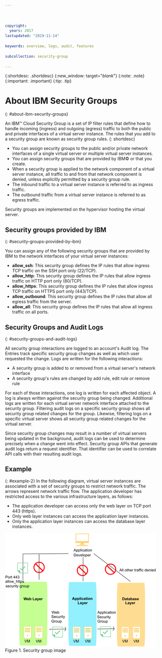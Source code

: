 ```yaml
---



copyright:
  years: 2017
lastupdated: "2019-11-14"

keywords: overview, logs, audit, features

subcollection: security-group

---
```


{:shortdesc: .shortdesc}
{:new_window: target="_blank_"}
{:note: .note}
{:important: .important}
{:tip: .tip}

# About IBM Security Groups
{: #about-ibm-security-groups}

An IBM™ Cloud Security Group is a set of IP filter rules that define how to handle incoming (ingress) and
outgoing (egress) traffic to both the public and private interfaces of a virtual server instance. The
rules that you add to a security group are known as security group rules.
{: shortdesc}

* You can assign security groups to the public and/or private network interfaces of a single virtual server or multiple virtual server instances.
* You can assign security groups that are provided by IBM© or that you create.
* When a security group is applied to the network component of a virtual server instance, all traffic to and from that network component is denied, unless explicitly permitted by a security group rule.
* The inbound traffic to a virtual server instance is referred to as ingress traffic.
* The outbound traffic from a virtual server instance is referred to as egress traffic.

Security groups are implemented on the hypervisor hosting the virtual server.

## Security groups provided by IBM
{: #security-groups-provided-by-ibm}

You can assign any of the following security groups that are provided by IBM to the network
interfaces of your virtual server instances:

* **allow_ssh**: This security group defines the IP rules that allow ingress TCP traffic on the SSH port only (22/TCP).
* **allow_http**: This security group defines the IP rules that allow ingress traffic on HTTP port only (80/TCP).
* **allow_https**: This security group defines the IP rules that allow ingress TCP traffic on HTTPS port only (443/TCP).
* **allow_outbound**: This security group defines the IP rules that allow all egress traffic from the server.
* **allow_all**: This security group defines the IP rules that allow all ingress traffic on all ports.

## Security Groups and Audit Logs
{: #security-groups-and-audit-logs}

All security group interactions are logged to an account's Audit log. The Entries track specific security group changes as well as which user requested the change. Logs are written for the following interactions:
* A security group is added to or removed from a virtual server's network interface
* A security group's rules are changed by add rule, edit rule or remove rule

For each of those interactions, one log is written for each affected object. A log is always written against the security group being changed. Additional logs are written for each virtual server network interface attached to the security group. Filtering audit logs on a specific security group shows all security group related changes for the group. Likewise, filtering logs on a specific virtual server shows all security group related changes for the virtual server.

Since security group changes may result in a number of virtual servers being updated in the background, audit logs can be used to determine precisely when a change went into effect.  Security group APIs that generate audit logs return a request identifier. That identifier can be used to correlate API calls with their resulting audit logs.

## Example
{: #example-2}
In the following diagram, virtual server instances are
associated with a set of security groups to restrict network traffic. The arrows represent network traffic flow. The application developer has restricted access to the various infrastructure layers, as follows:

* The application developer can access only the web layer on TCP port 443 (https).
* Only web layer instances can access the application layer instances.
* Only the application layer instances can access the database layer instances.

![Security group image](images/SecurityGroups.png "Image shows the flow of network traffic with a set of security groups enabled")
Figure 1. Security group image
